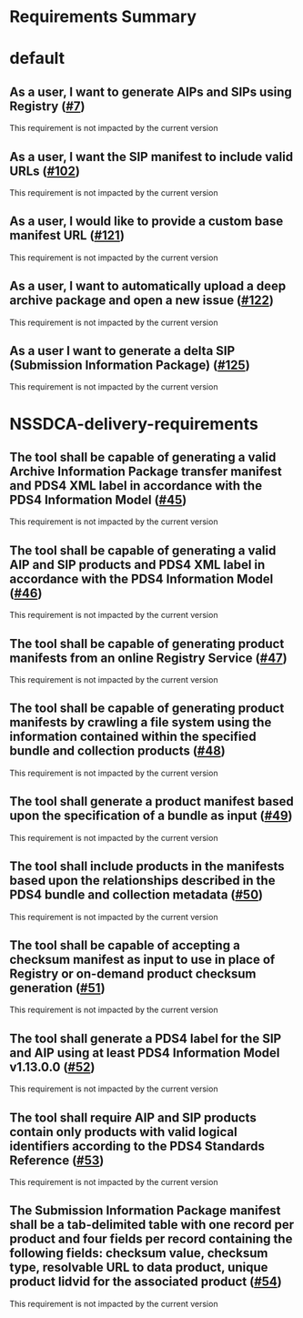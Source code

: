 
Requirements Summary
====================

# default

## As a user, I want to generate AIPs and SIPs using Registry ([#7](https://github.com/NASA-PDS/deep-archive/issues/7)) 


This requirement is not impacted by the current version
## As a user, I want the SIP manifest to include valid URLs ([#102](https://github.com/NASA-PDS/deep-archive/issues/102)) 


This requirement is not impacted by the current version
## As a user, I would like to provide a custom base manifest URL ([#121](https://github.com/NASA-PDS/deep-archive/issues/121)) 


This requirement is not impacted by the current version
## As a user, I want to automatically upload a deep archive package and open a new issue ([#122](https://github.com/NASA-PDS/deep-archive/issues/122)) 


This requirement is not impacted by the current version
## As a user I want to generate a delta SIP (Submission Information Package) ([#125](https://github.com/NASA-PDS/deep-archive/issues/125)) 


This requirement is not impacted by the current version
# NSSDCA-delivery-requirements

## The tool shall be capable of generating a valid Archive Information Package transfer manifest and PDS4 XML label in accordance with the PDS4 Information Model ([#45](https://github.com/NASA-PDS/deep-archive/issues/45)) 


This requirement is not impacted by the current version
## The tool shall be capable of generating a valid AIP and SIP products and PDS4 XML label in accordance with the PDS4 Information Model ([#46](https://github.com/NASA-PDS/deep-archive/issues/46)) 


This requirement is not impacted by the current version
## The tool shall be capable of generating product manifests from an online Registry Service ([#47](https://github.com/NASA-PDS/deep-archive/issues/47)) 


This requirement is not impacted by the current version
## The tool shall be capable of generating product manifests by crawling a file system using the information contained within the specified bundle and collection products ([#48](https://github.com/NASA-PDS/deep-archive/issues/48)) 


This requirement is not impacted by the current version
## The tool shall generate a product manifest based upon the specification of a bundle as input ([#49](https://github.com/NASA-PDS/deep-archive/issues/49)) 


This requirement is not impacted by the current version
## The tool shall include products in the manifests based upon the relationships described in the PDS4 bundle and collection metadata ([#50](https://github.com/NASA-PDS/deep-archive/issues/50)) 


This requirement is not impacted by the current version
## The tool shall be capable of accepting a checksum manifest as input to use in place of Registry or on-demand product checksum generation ([#51](https://github.com/NASA-PDS/deep-archive/issues/51)) 


This requirement is not impacted by the current version
## The tool shall generate a PDS4 label for the SIP and AIP using at least PDS4 Information Model v1.13.0.0 ([#52](https://github.com/NASA-PDS/deep-archive/issues/52)) 


This requirement is not impacted by the current version
## The tool shall require AIP and SIP products contain only products with valid logical identifiers according to the PDS4 Standards Reference ([#53](https://github.com/NASA-PDS/deep-archive/issues/53)) 


This requirement is not impacted by the current version
## The Submission Information Package manifest shall be a tab-delimited table with one record per product and four fields per record containing the following fields: checksum value, checksum type, resolvable URL to data product, unique product lidvid for the associated product ([#54](https://github.com/NASA-PDS/deep-archive/issues/54)) 


This requirement is not impacted by the current version